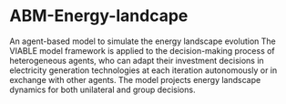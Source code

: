 # ABM-Energy-landcape
An agent-based model to simulate the energy landscape evolution
The VIABLE model framework is applied to the decision-making process of heterogeneous agents, who can adapt their investment decisions in electricity generation technologies at each iteration autonomously or in exchange with other agents. The model projects energy landscape dynamics for both unilateral and group decisions. 
